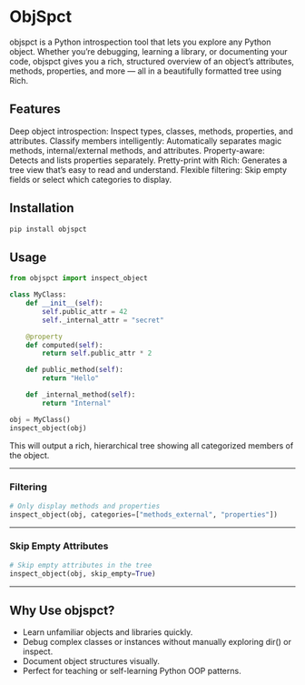 # ObjSpct

objspct is a Python introspection tool that lets you explore any Python object. Whether you’re debugging, learning a library, or documenting your code, objspct gives you a rich, structured overview of an object’s attributes, methods, properties, and more — all in a beautifully formatted tree using Rich.

## Features

Deep object introspection: Inspect types, classes, methods, properties, and attributes.
Classify members intelligently: Automatically separates magic methods, internal/external methods, and attributes.
Property-aware: Detects and lists properties separately.
Pretty-print with Rich: Generates a tree view that’s easy to read and understand.
Flexible filtering: Skip empty fields or select which categories to display.

## Installation

```bash
pip install objspct
```

## Usage

```python
from objspct import inspect_object

class MyClass:
    def __init__(self):
        self.public_attr = 42
        self._internal_attr = "secret"

    @property
    def computed(self):
        return self.public_attr * 2

    def public_method(self):
        return "Hello"

    def _internal_method(self):
        return "Internal"

obj = MyClass()
inspect_object(obj)
```

This will output a rich, hierarchical tree showing all categorized members of the object.
___

### Filtering

```python
# Only display methods and properties
inspect_object(obj, categories=["methods_external", "properties"])
```
___

### Skip Empty Attributes
```python
# Skip empty attributes in the tree
inspect_object(obj, skip_empty=True)
```
___

## Why Use objspct?

- Learn unfamiliar objects and libraries quickly.
- Debug complex classes or instances without manually exploring dir() or inspect.
- Document object structures visually.
- Perfect for teaching or self-learning Python OOP patterns.